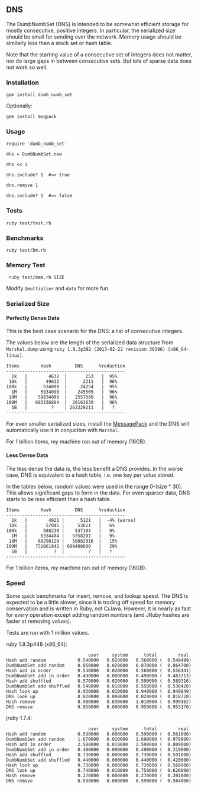 ## DNS

The DumbNumbSet (DNS) is intended to be somewhat efficient storage for mostly
consecutive, positive integers. In particular, the serialized size should be
small for sending over the network. Memory usage should be similarly less than
a stock set or hash table.

Note that the starting value of a consecutive set of integers does not matter,
nor do large gaps in between consecutive sets. But lots of sparse data does not
work so well.

### Installation

    gem install dumb_numb_set

Optionally:

    gem install msgpack

### Usage

    require 'dumb_numb_set'

    dns = DumbNumbSet.new

    dns << 1

    dns.include? 1  #=> true

    dns.remove 1

    dns.include? 1  #=> false

### Tests

    ruby test/test.rb

### Benchmarks

    ruby test/bm.rb

### Memory Test

     ruby test/mem.rb SIZE

Modify `$multiplier` and `data` for more fun.

### Serialized Size

#### Perfectly Dense Data

This is the best case scenario for the DNS: a list of consecutive integers.

The values below are the length of the serialized data structure from `Marshal.dump`
using `ruby 1.9.3p392 (2013-02-22 revision 39386) [x86_64-linux]`.

    Items        Hash         DNS      %reduction
    ---------------------------------------------
      1k   |        4632  |       253   |  95%
     10k   |       49632  |      2211   |  96%
    100k   |      534098  |     24254   |  95%
      1M   |     5934098  |    245565   |  96%
     10M   |    59934098  |   2557080   |  96%
    100M   |   683156884  |  26163639   |  96%
      1B   |         ?    | 262229211   |   ?
    ---------------------------------------------

For even smaller serialized sizes, install the [MessagePack](http://msgpack.org/)
and the DNS will automatically use it in conjuction with `Marshal`.

For 1 billion items, my machine ran out of memory (16GB).

#### Less Dense Data

The less dense the data is, the less benefit a DNS provides. In the worse case,
DNS is equivalent to a hash table, i.e. one key per value stored.

In the tables below, random values were used in the range 0-(size * 30). This
allows significant gaps to form in the data. For even sparser data, DNS
starts to be less efficient than a hash table.

    Items        Hash         DNS      %reduction
    ---------------------------------------------
      1k   |        4921 |      5121   |  -4% (worse)
     10k   |       57045 |     53621   |   6%
    100k   |      588230 |    537184   |   9%
      1M   |     6334404 |   5758291   |   9%
     10M   |    68298120 |   58082016  |   15%
    100M   |   751061842 | 609400600   |   29%
      1B   |          ?  |         ?   |   ?
    ---------------------------------------------


For 1 billion items, my machine ran out of memory (16GB).

### Speed

Some quick benchmarks for insert, remove, and lookup speed. The DNS is expected to
be a little slower, since it is trading off speed for memory conservation and
is written in Ruby, not C/Java. However, it is nearly as fast for every
operation except adding random numbers (and JRuby hashes are faster at removing
values).

Tests are run with 1 million values.

ruby 1.9.3p448 (x86\_64):
```
                               user     system      total        real
Hash add random            0.540000   0.020000   0.560000 (  0.549499)
DumbNumbSet add random     0.850000   0.020000   0.870000 (  0.864700)
Hash add in order          0.540000   0.020000   0.560000 (  0.556441)
DumbNumbSet add in order   0.490000   0.000000   0.490000 (  0.483713)
Hash add shuffled          0.570000   0.020000   0.590000 (  0.589316)
DumbNumbSet add shuffled   0.540000   0.010000   0.550000 (  0.538420)
Hash look up               0.930000   0.010000   0.940000 (  0.940849)
DNS look up                0.820000   0.000000   0.820000 (  0.818728)
Hash remove                0.980000   0.030000   1.010000 (  0.999362)
DNS remove                 0.950000   0.000000   0.950000 (  0.953170)
```

jruby 1.7.4:
```
                               user     system      total        real
Hash add random            0.590000   0.000000   0.590000 (  0.561000)
DumbNumbSet add random     1.670000   0.020000   1.690000 (  0.978000)
Hash add in order          2.580000   0.010000   2.590000 (  0.809000)
DumbNumbSet add in order   0.490000   0.000000   0.490000 (  0.319000)
Hash add shuffled          0.730000   0.000000   0.730000 (  0.591000)
DumbNumbSet add shuffled   0.440000   0.000000   0.440000 (  0.420000)
Hash look up               0.730000   0.000000   0.730000 (  0.568000)
DNS look up                0.740000   0.010000   0.750000 (  0.626000)
Hash remove                0.270000   0.000000   0.270000 (  0.201000)
DNS remove                 0.590000   0.000000   0.590000 (  0.564000)
```
